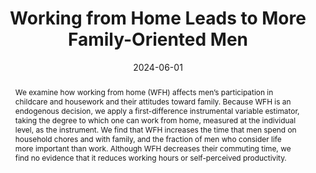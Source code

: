 ---
publishDate: "2017-01-01T00:00:00Z" # this is required to make the publication show up
abstract: We examine how working from home (WFH) affects men’s participation in childcare and housework and their attitudes toward family. Because WFH is an endogenous decision, we apply a first-difference instrumental variable estimator, taking the degree to which one can work from home, measured at the individual level, as the instrument. We find that WFH increases the time that men spend on household chores and with family, and the fraction of men who consider life more important than work. Although WFH decreases their commuting time, we find no evidence that it reduces working hours or self-perceived productivity.
authors:
- Chihiro inoue
#- [Chihiro Inoue](https://sites.google.com/view/chihiroinoue)
- Yusuke Ishihata
- Shintaro Yamaguchi
date: 2024-06-01
publication: '*Review of Economics of the Household*'
# Publication type.
# Legend: 0 = Uncategorized; 1 = Conference paper; 2 = Journal article;
# 3 = Preprint / Working Paper; 4 = Report; 5 = Book; 6 = Book section;
# 7 = Thesis; 8 = Patent
#publication_types: ["2"]
selected: false
title: 'Working from Home Leads to More Family-Oriented Men'
links:
  - name: Review of Economics of the Household
    url: https://link.springer.com/article/10.1007/s11150-023-09682-6
url_pdf: /pdf/workfromhome2024.pdf
url_preprint: ''
---